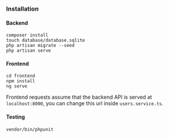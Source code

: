 ### Installation

#### Backend

```
composer install
touch database/database.sqlite
php artisan migrate --seed
php artisan serve
```

#### Frontend
```
cd frontend
npm install
ng serve
```

Frontend requests assume that the backend API is served at ``` localhost:8000 ```, you can change this url inside ``` users.service.ts ```.

#### Testing

```
vendor/bin/phpunit
```

